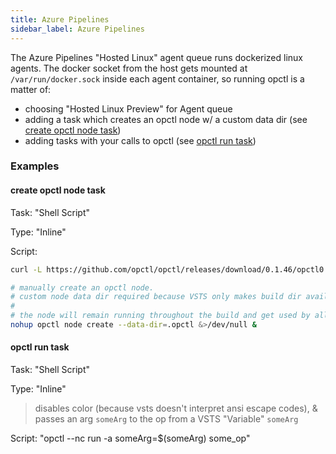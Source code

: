```yaml
---
title: Azure Pipelines
sidebar_label: Azure Pipelines
---
```


The Azure Pipelines "Hosted Linux" agent queue runs dockerized linux agents. The docker socket from the host gets mounted at `/var/run/docker.sock` inside each agent container, so running opctl is a matter of:

- choosing "Hosted Linux Preview" for Agent queue
- adding a task which creates an opctl node w/ a custom data dir (see [create opctl node task](#create-opctl-node-task))
- adding tasks with your calls to opctl (see [opctl run task](#opctl-run-task))

### Examples

#### create opctl node task

Task: "Shell Script"

Type: "Inline"

Script:
```bash
curl -L https://github.com/opctl/opctl/releases/download/0.1.46/opctl0.1.46.linux.tgz | sudo tar -xzv -C /usr/local/bin

# manually create an opctl node.
# custom node data dir required because VSTS only makes build dir available to docker daemon
#
# the node will remain running throughout the build and get used by all tasks calling `opctl run ...`
nohup opctl node create --data-dir=.opctl &>/dev/null &
```

#### opctl run task

Task: "Shell Script"

Type: "Inline"

> disables color (because vsts doesn't interpret ansi escape codes), & passes an arg `someArg` to the op from a VSTS "Variable" `someArg`

Script: "opctl --nc run -a someArg=$(someArg) some_op"
